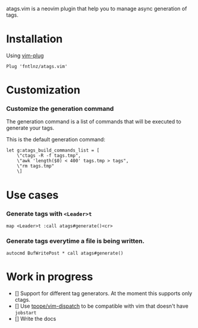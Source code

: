 atags.vim is a neovim plugin that help you to manage async generation of tags.

# Installation

Using [vim-plug](https://github.com/junegunn/vim-plug)

```vim
Plug 'fntlnz/atags.vim'
```

# Customization

### Customize the generation command

The generation command is a list of commands that will be executed to generate your tags.

This is the default generation command:

```viml
let g:atags_build_commands_list = [
    \"ctags -R -f tags.tmp",
    \"awk 'length($0) < 400' tags.tmp > tags",
    \"rm tags.tmp"
    \]
```


# Use cases

### Generate tags with `<Leader>t`

```viml
map <Leader>t :call atags#generate()<cr>
```

### Generate tags everytime a file is being written.

```viml
autocmd BufWritePost * call atags#generate()
```

# Work in progress

- [] Support for different tag generators. At the moment this supports only ctags.
- [] Use [tpope/vim-dispatch](https://gituhb.com/tpope/vim-dispatch) to be compatible with vim that doesn't have `jobstart`
- [] Write the docs
